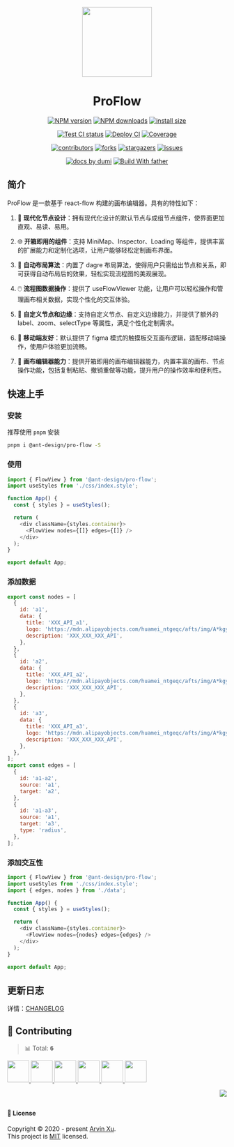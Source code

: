 <p align="center">
  <img width="160" src="https://mdn.alipayobjects.com/huamei_d2ejos/afts/img/A*j10nRoiMh0MAAAAAAAAAAAAADvl6AQ/original">
</p>
<h1 align="center">ProFlow</h1>

<div align="center">

[![NPM version][npm-image]][npm-url] [![NPM downloads][download-image]][download-url] [![install size][npm-size]][npm-size-url]

[![Test CI status][test-ci]][test-ci-url] [![Deploy CI][release-ci]][release-ci-url] [![Coverage][coverage]][codecov-url]

[![contributors][contributors-shield]][contributors-url] [![forks][forks-shield]][forks-url] [![stargazers][stargazers-shield]][stargazers-url] [![issues][issues-shield]][issues-url]

[![ docs by dumi][dumi-url]](https://d.umijs.org/) [![Build With father][father-url]](https://github.com/umijs/father/)

<!-- gitpod url -->

[gitpod-badge]: https://img.shields.io/badge/Gitpod-ready--to--code-blue?logo=gitpod
[gitpod-url]: https://gitpod.io/#https://github.com/ant-design/pro-flow

<!-- umi url -->

[dumi-url]: https://img.shields.io/badge/docs%20by-dumi-blue
[father-url]: https://img.shields.io/badge/build%20with-father-028fe4.svg

<!-- npm url -->

[npm-image]: http://img.shields.io/npm/v/@ant-design/pro-flow.svg?style=flat-square&color=deepgreen&label=latest
[npm-url]: http://npmjs.org/package/@ant-design/pro-flow
[npm-size]: https://img.shields.io/bundlephobia/minzip/@ant-design/pro-flow?color=deepgreen&label=gizpped%20size&style=flat-square
[npm-size-url]: https://packagephobia.com/result?p=@ant-design/pro-flow

<!-- coverage -->

[coverage]: https://codecov.io/gh/ant-design/pro-flow/branch/master/graph/badge.svg
[codecov-url]: https://codecov.io/gh/ant-design/pro-flow/branch/master

<!-- Github CI -->

[test-ci]: https://github.com/ant-design/pro-flow/workflows/Test%20CI/badge.svg
[release-ci]: https://github.com/ant-design/pro-flow/workflows/Release%20CI/badge.svg
[test-ci-url]: https://github.com/ant-design/pro-flow/actions?query=workflow%3ATest%20CI
[release-ci-url]: https://github.com/ant-design/pro-flow/actions?query=workflow%3ARelease%20CI
[download-image]: https://img.shields.io/npm/dm/@ant-design/pro-flow.svg?style=flat-square
[download-url]: https://npmjs.org/package/@ant-design/pro-flow

</div>

## 简介

ProFlow 是一款基于 react-flow 构建的画布编辑器。具有的特性如下：

1. 💠 **现代化节点设计**：拥有现代化设计的默认节点与成组节点组件，使界面更加直观、易读、易用。

2. 🌐 **开箱即用的组件**：支持 MiniMap、Inspector、Loading 等组件，提供丰富的扩展能力和定制化选项，让用户能够轻松定制画布界面。

3. 🎨 **自动布局算法**：内置了 dagre 布局算法，使得用户只需给出节点和关系，即可获得自动布局后的效果，轻松实现流程图的美观展现。

4. 🖱️ **流程图数据操作**：提供了 useFlowViewer 功能，让用户可以轻松操作和管理画布相关数据，实现个性化的交互体验。

5. 🧩 **自定义节点和边缘**：支持自定义节点、自定义边缘能力，并提供了额外的 label、zoom、selectType 等属性，满足个性化定制需求。

6. 📱 **移动端友好**：默认提供了 figma 模式的触摸板交互画布逻辑，适配移动端操作，使用户体验更加流畅。

7. 🎨 **画布编辑器能力**：提供开箱即用的画布编辑器能力，内置丰富的画布、节点操作功能，包括复制粘贴、撤销重做等功能，提升用户的操作效率和便利性。

## 快速上手

### 安装

推荐使用 `pnpm` 安装

```bash
pnpm i @ant-design/pro-flow -S
```

### 使用

```js
import { FlowView } from '@ant-design/pro-flow';
import useStyles from './css/index.style';

function App() {
  const { styles } = useStyles();

  return (
    <div className={styles.container}>
      <FlowView nodes={[]} edges={[]} />
    </div>
  );
}

export default App;
```

### 添加数据

```js
export const nodes = [
  {
    id: 'a1',
    data: {
      title: 'XXX_API_a1',
      logo: 'https://mdn.alipayobjects.com/huamei_ntgeqc/afts/img/A*kgyiRKi04eUAAAAAAAAAAAAADvuvAQ/original',
      description: 'XXX_XXX_XXX_API',
    },
  },
  {
    id: 'a2',
    data: {
      title: 'XXX_API_a2',
      logo: 'https://mdn.alipayobjects.com/huamei_ntgeqc/afts/img/A*kgyiRKi04eUAAAAAAAAAAAAADvuvAQ/original',
      description: 'XXX_XXX_XXX_API',
    },
  },
  {
    id: 'a3',
    data: {
      title: 'XXX_API_a3',
      logo: 'https://mdn.alipayobjects.com/huamei_ntgeqc/afts/img/A*kgyiRKi04eUAAAAAAAAAAAAADvuvAQ/original',
      description: 'XXX_XXX_XXX_API',
    },
  },
];
export const edges = [
  {
    id: 'a1-a2',
    source: 'a1',
    target: 'a2',
  },
  {
    id: 'a1-a3',
    source: 'a1',
    target: 'a3',
    type: 'radius',
  },
];
```

### 添加交互性

```js
import { FlowView } from '@ant-design/pro-flow';
import useStyles from './css/index.style';
import { edges, nodes } from './data';

function App() {
  const { styles } = useStyles();

  return (
    <div className={styles.container}>
      <FlowView nodes={nodes} edges={edges} />
    </div>
  );
}

export default App;
```

## 更新日志

详情：[CHANGELOG](./CHANGELOG.md)

## 🤝 Contributing

<!-- CONTRIBUTION GROUP -->

> 📊 Total: <kbd>**6**</kbd>

<a href="https://github.com/arvinxx" title="arvinxx">
  <img src="https://avatars.githubusercontent.com/u/28616219?v=4" width="50" />
</a>
<a href="https://github.com/ModestFun" title="ModestFun">
  <img src="https://avatars.githubusercontent.com/u/61576426?v=4" width="50" />
</a>
<a href="https://github.com/actions-user" title="actions-user">
  <img src="https://avatars.githubusercontent.com/u/65916846?v=4" width="50" />
</a>
<a href="https://github.com/chenshuai2144" title="chenshuai2144">
  <img src="https://avatars.githubusercontent.com/u/8186664?v=4" width="50" />
</a>
<a href="https://github.com/meganjohnson96" title="meganjohnson96">
  <img src="https://avatars.githubusercontent.com/u/136729222?v=4" width="50" />
</a>
<a href="https://github.com/KazooTTT" title="KazooTTT">
  <img src="https://avatars.githubusercontent.com/u/31075337?v=4" width="50" />
</a>

<!-- CONTRIBUTION END -->

<div align="right">

[![][back-to-top]](#readme-top)

## </div>

#### 📝 License

Copyright © 2020 - present [Arvin Xu][profile-url]. <br />
This project is [MIT](./LICENSE) licensed.

<!-- LINK GROUP -->

[profile-url]: https://github.com/arvinxx

<!-- SHIELD LINK GROUP -->

[back-to-top]: https://img.shields.io/badge/-BACK_TO_TOP-151515?style=flat-square

<!-- contributors -->

[contributors-shield]: https://img.shields.io/github/contributors/ant-design/pro-flow.svg?style=flat
[contributors-url]: https://github.com/ant-design/pro-flow/graphs/contributors

<!-- forks -->

[forks-shield]: https://img.shields.io/github/forks/ant-design/pro-flow.svg?style=flat
[forks-url]: https://github.com/ant-design/pro-flow/network/members

<!-- stargazers -->

[stargazers-shield]: https://img.shields.io/github/stars/ant-design/pro-flow.svg?style=flat
[stargazers-url]: https://github.com/ant-design/pro-flow/stargazers

<!-- issues -->

[issues-shield]: https://img.shields.io/github/issues/ant-design/pro-flow.svg?style=flat
[issues-url]: https://github.com/ant-design/pro-flow/issues/new/choose
